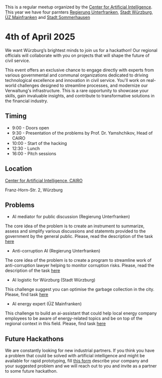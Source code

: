 This is a regular meetup organized by the [Center for Artificial Intelligence](https://www.thws.de/forschung/institute/cairo/). This year we have four parnters [Regierung Unterfranken](https://www.regierung.unterfranken.bayern.de/), [Stadt Würzburg](https://www.wuerzburg.de/), [ÜZ Mainfranken](https://www.uez.de/) and [Stadt Sommerhausen](https://www.sommerhausen.de/en/)

# 4th of April 2025

We want Würzburg’s brightest minds to join us for a hackathon! Our regional officials will collaborate with you on projects that will shape the future of civil service.

This event offers an exclusive chance to engage directly with experts from various governmental and communal organizations dedicated to driving technological excellence and innovation in civil service. You'll work on real-world challenges designed to streamline processes, and modernize our Verwaltung's infrastructure. This is a rare opportunity to showcase your skills, gain invaluable insights, and contribute to transformative solutions in the financial industry.

## Timing  

* 9:00 - Doors open
* 9:30 - Presentation of the problems by Prof. Dr. Yamshchikov, Head of CAIRO
* 10:00 - Start of the hacking
* 12:30 - Lunch
* 16:00 - Pitch sessions

## Location

[Center for Artificial Intelligence, CAIRO](https://maps.app.goo.gl/R6jWrfCHYtWgTZyQ8)

Franz-Horn-Str. 2, Würzburg

## Problems

* AI mediator for public discussion (Regierung Unterfranken)

The core idea of the problem is to create an instrument to summarize, assess and simplify various discussions and statemnts provided to the government by the general public. Please, read the description of the task [here](https://github.com/i-yam/hackathon/blob/main/challenge1/KURVE.md)

* Anti-corruption AI  (Regierung Unterfranken)

The core idea of the problem is to create a program to streamline work of anti-corruption lawyer helping to monitor corruption risks. Please, read the description of the task [here](https://github.com/i-yam/hackathon/blob/main/challenge2/anti-corruption.md)
  
* AI logistic for Würzburg (Stadt Würzburg)

This challenge suggest you can optimise the garbage collection in the city. Please, find task [here](https://github.com/i-yam/hackathon/blob/main/challenge3/logistics.md)
 
* AI energy expert (ÜZ Mainfranken)

This challenge to build an ai-assistant that could help local energy company employees to be aware of energy-related topics and be on top of the regional context in this field. Please, find task [here](https://github.com/i-yam/hackathon/tree/main/challenge4)

## Future Hackathons

We are constantly looking for new industrial partners. If you think you have a problem that could be solved with artificial intelligence and might be available for rapid prototyping, fill [this form](https://forms.gle/WNRBabQK7rs5JiDp9) describe your company and your suggested problem and we will reach out to you and invite as a partner to some future hackathon.
